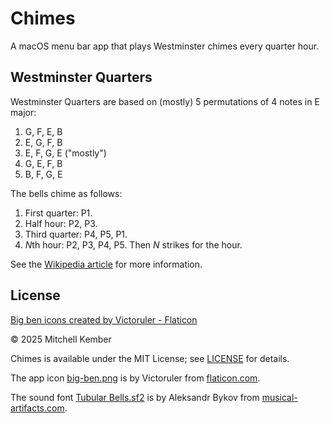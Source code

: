 # Chimes

A macOS menu bar app that plays Westminster chimes every quarter hour.

## Westminster Quarters

Westminster Quarters are based on (mostly) 5 permutations of 4 notes in E major:

1. G, F, E, B
2. E, G, F, B
3. E, F, G, E ("mostly")
4. G, E, F, B
5. B, F, G, E

The bells chime as follows:

1. First quarter: P1.
2. Half hour: P2, P3.
3. Third quarter: P4, P5, P1.
4. *N*th hour: P2, P3, P4, P5. Then *N* strikes for the hour.

See the [Wikipedia article][wq] for more information.

## License

<a href="https://www.flaticon.com/free-icons/big-ben" title="big ben icons">Big ben icons created by Victoruler - Flaticon</a>

© 2025 Mitchell Kember

Chimes is available under the MIT License; see [LICENSE](LICENSE.md) for details.

The app icon [big-ben.png](Chimes/Assets.xcassets/AppIcon.appiconset/big-ben.png) is by Victoruler from [flaticon.com](https://www.flaticon.com/free-icon/big-ben_4014067).

The sound font [Tubular Bells.sf2](Chimes/Tubular%20Bells.sf2) is by Aleksandr Bykov from [musical-artifacts.com](https://musical-artifacts.com/artifacts/1609).

[wq]: https://en.wikipedia.org/wiki/Westminster_Quarters
